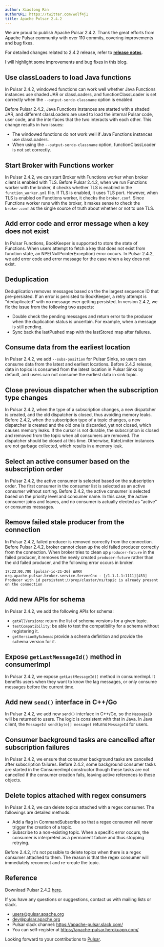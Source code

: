 ```yaml
---
author: Xiaolong Ran
authorURL: https://twitter.com/wolf4j1
title: Apache Pulsar 2.4.2
---
```


We are proud to publish Apache Pulsar 2.4.2. Thank the great efforts from Apache Pulsar community with over 110 commits, covering improvements and bug fixes.
<!--truncate-->

For detailed changes related to 2.4.2 release, refer to <b>[release notes](/release-notes/#2.4.2)</b>.

I will highlight some improvements and bug fixes in this blog.


## Use classLoaders to load Java functions
In Pulsar 2.4.2, windowed functions can work well whether Java Functions instances use shaded JAR or classLoaders, and functionClassLoader is set correctly when the `--output-serde-classname` option is enabled.

Before Pulsar 2.4.2, Java Functions instances are started with a shaded JAR, and different classLoaders are used to load the internal Pulsar code, user code, and the interfaces that the two interacts with each other. This change results in two issues:
- The windowed functions do not work well if Java Functions instances use classLoaders. 
- When using the `--output-serde-classname` option, functionClassLoader is not set correctly.  

## Start Broker with Functions worker  
In Pulsar 2.4.2, we can start Broker with Functions worker when broker client is enabled with TLS. Before Pulsar 2.4.2, when we run Functions worker with the broker, it checks whether TLS is enabled in the `function_worker.yml` file. If TLS is enabled, it uses TLS port. However, when TLS is enabled on Functions worker, it checks the `broker.conf`. Since Functions worker runs with the broker, it makes sense to check the `broker.conf` as the single source of truth about whether or not to use TLS. 

## Add error code and error message when a key does not exist
In Pulsar Functions, BookKeeper is supported to store the state of Functions. When users attempt to fetch a key that does not exist from function state, an NPE(NullPointerException) error occurs. In Pulsar 2.4.2, we add error code and error message for the case when a key does not exist.

## Deduplication
Deduplication removes messages based on the the largest sequence ID that pre-persisted. If an error is persisted to BookKeeper, a retry attempt is “deduplicated” with no message ever getting persisted. In version 2.4.2, we fix the issue from the following two aspects:                                                                                              
- Double check the pending messages and return error to the producer when the duplication status is uncertain. For example, when a message is still pending.
- Sync back the lastPushed map with the lastStored map after failures.

## Consume data from the earliest location
In Pulsar 2.4.2, we add `--subs-position` for Pulsar Sinks, so users can consume data from the latest and earliest locations. Before 2.4.2 release, data in topics is consumed from the latest location in Pulsar Sinks by default, and users can not consume the earliest data in sink topic. 

## Close previous dispatcher when the subscription type changes

In Pulsar 2.4.2, when the type of a subscription changes, a new dispatcher is created, and the old dispatcher is closed, thus avoiding memory leaks. Before 2.4.2, when the subscription type of a topic changes, a new dispatcher is created and the old one is discarded, yet not closed, which causes memory leaks. If the cursor is not durable, the subscription is closed and removed from the topic when all consumers are removed. The dispatcher should be closed at this time. Otherwise, RateLimiter instances are not garbage collected, which results in a memory leak. 

## Select an active consumer based on the subscription order
In Pulsar 2.4.2, the active consumer is selected based on the subscription order. The first consumer in the consumer list is selected as an active consumer without sorting. Before 2.4.2, the active consumer is selected based on the priority level and consumer name. In this case, the active consumer joins and leaves, and no consumer is actually elected as "active" or consumes messages. 

## Remove failed stale producer from the connection
In Pulsar 2.4.2, failed producer is removed correctly from the connection. Before Pulsar 2.4.2, broker cannot clean up the old failed producer correctly from the connection. When broker tries to clean up `producer-future` in the failed producer, it removes the newly created `producer-future` rather than the old failed producer, and the following error occurs in broker.

```text
17:22:00.700 [pulsar-io-21-26] WARN  org.apache.pulsar.broker.service.ServerCnx - [/1.1.1.1:1111][453] Producer with id persistent://prop/cluster/ns/topic is already present on the connection  
```  
                        
## Add new APIs for schema
In Pulsar 2.4.2, we add the following APIs for schema:
- `getAllVersions`: return the list of schema versions for a given topic.
- `testCompatibility`: be able to test the compatibility for a schema without registering it.
- `getVersionBySchema`: provide a schema definition and provide the schema version for it.

## Expose `getLastMessageId()` method in consumerImpl
In Pulsar 2.4.2, we expose `getLastMessageId()` method in consumerImpl. It benefits users when they want to know the lag messages, or only consume messages before the current time.                                                     

## Add new `send()` interface in C++/Go
In Pulsar 2.4.2, we add new `send()` interface in C++/Go, so the `MessageID` will be returned to users. The logic is consistent with that in Java. In Java client, the `MessageId send(byte[] message)` returns `MessageId` for users.

## Consumer background tasks are cancelled after subscription failures
In Pulsar 2.4.2, we ensure that consumer background tasks are cancelled after subscription failures. Before 2.4.2, some background consumer tasks are started in the ConsumerImpl constructor though these tasks are not cancelled if the consumer creation fails, leaving active references to these objects. 

## Delete topics attached with regex consumers
In Pulsar 2.4.2, we can delete topics attached with a regex consumer. The followings are detailed methods.
- Add a flag in CommandSubscribe so that a regex consumer will never trigger the creation of a topic.
- Subscribe to a non-existing topic. When a specific error occurs, the consumer is interpreted as a permanent failure and thus stopping retrying.

Before 2.4.2, it's not possible to delete topics when there is a regex consumer attached to them. The reason is that the regex consumer will immediately reconnect and re-create the topic. 

## Reference

Download Pulsar 2.4.2 [here](https://pulsar.apache.org/en/download/). 

If you have any questions or suggestions, contact us with mailing lists or slack. 
- [users@pulsar.apache.org](mailto:users@pulsar.apache.org) 
- [dev@pulsar.apache.org](mailto:dev@pulsar.apache.org) 
- Pulsar slack channel: https://apache-pulsar.slack.com/
- You can self-register at https://apache-pulsar.herokuapp.com/

Looking forward to your contributions to [Pulsar](https://github.com/apache/pulsar).